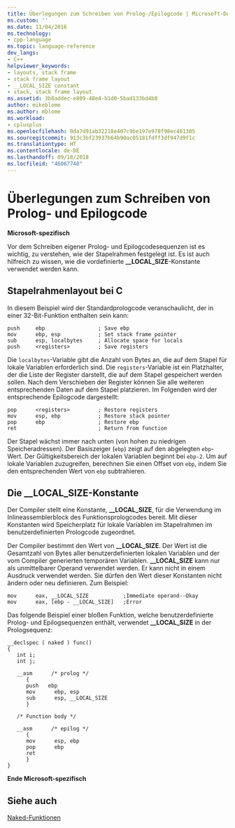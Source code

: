 ```yaml
---
title: Überlegungen zum Schreiben von Prolog-/Epilogcode | Microsoft-Dokumentation
ms.custom: ''
ms.date: 11/04/2016
ms.technology:
- cpp-language
ms.topic: language-reference
dev_langs:
- C++
helpviewer_keywords:
- layouts, stack frame
- stack frame layout
- __LOCAL_SIZE constant
- stack, stack frame layout
ms.assetid: 3b8addec-e809-48e4-b1d0-5bad133bd4b8
author: mikeblome
ms.author: mblome
ms.workload:
- cplusplus
ms.openlocfilehash: 0da7d91ab32218e407c9be197e978f98ec481305
ms.sourcegitcommit: 913c3bf23937b64b90ac05181fdff3df947d9f1c
ms.translationtype: HT
ms.contentlocale: de-DE
ms.lasthandoff: 09/18/2018
ms.locfileid: "46067740"
---
```

# <a name="considerations-when-writing-prologepilog-code"></a>Überlegungen zum Schreiben von Prolog- und Epilogcode

**Microsoft-spezifisch**

Vor dem Schreiben eigener Prolog- und Epilogcodesequenzen ist es wichtig, zu verstehen, wie der Stapelrahmen festgelegt ist. Es ist auch hilfreich zu wissen, wie die vordefinierte **__LOCAL_SIZE**-Konstante verwendet werden kann.

##  <a name="_clang_c_stack_frame_layout"></a> Stapelrahmenlayout bei C

In diesem Beispiel wird der Standardprologcode veranschaulicht, der in einer 32-Bit-Funktion enthalten sein kann:

```
push     ebp                 ; Save ebp
mov      ebp, esp            ; Set stack frame pointer
sub      esp, localbytes     ; Allocate space for locals
push     <registers>         ; Save registers
```

Die `localbytes`-Variable gibt die Anzahl von Bytes an, die auf dem Stapel für lokale Variablen erforderlich sind. Die `registers`-Variable ist ein Platzhalter, der die Liste der Register darstellt, die auf dem Stapel gespeichert werden sollen. Nach dem Verschieben der Register können Sie alle weiteren entsprechenden Daten auf dem Stapel platzieren. Im Folgenden wird der entsprechende Epilogcode dargestellt:

```
pop      <registers>         ; Restore registers
mov      esp, ebp            ; Restore stack pointer
pop      ebp                 ; Restore ebp
ret                          ; Return from function
```

Der Stapel wächst immer nach unten (von hohen zu niedrigen Speicheradressen). Der Basiszeiger (`ebp`) zeigt auf den abgelegten `ebp`-Wert. Der Gültigkeitsbereich der lokalen Variablen beginnt bei `ebp-2`. Um auf lokale Variablen zuzugreifen, berechnen Sie einen Offset von `ebp`, indem Sie den entsprechenden Wert von `ebp` subtrahieren.

##  <a name="_clang_the___local_size_constant"></a> Die __LOCAL_SIZE-Konstante

Der Compiler stellt eine Konstante, **__LOCAL_SIZE**, für die Verwendung im Inlineassemblerblock des Funktionsprologcodes bereit. Mit dieser Konstanten wird Speicherplatz für lokale Variablen im Stapelrahmen im benutzerdefinierten Prologcode zugeordnet.

Der Compiler bestimmt den Wert von **__LOCAL_SIZE**. Der Wert ist die Gesamtzahl von Bytes aller benutzerdefinierten lokalen Variablen und der vom Compiler generierten temporären Variablen. **__LOCAL_SIZE** kann nur als unmittelbarer Operand verwendet werden. Er kann nicht in einem Ausdruck verwendet werden. Sie dürfen den Wert dieser Konstanten nicht ändern oder neu definieren. Zum Beispiel:

```
mov      eax, __LOCAL_SIZE           ;Immediate operand--Okay
mov      eax, [ebp - __LOCAL_SIZE]   ;Error
```

Das folgende Beispiel einer bloßen Funktion, welche benutzerdefinierte Prolog- und Epilogsequenzen enthält, verwendet **__LOCAL_SIZE** in der Prologsequenz:

```
__declspec ( naked ) func()
{
   int i;
   int j;

   __asm      /* prolog */
      {
      push   ebp
      mov      ebp, esp
      sub      esp, __LOCAL_SIZE
      }

   /* Function body */

   __asm      /* epilog */
      {
      mov      esp, ebp
      pop      ebp
      ret
      }
}
```

**Ende Microsoft-spezifisch**

## <a name="see-also"></a>Siehe auch

[Naked-Funktionen](../c-language/naked-functions.md)